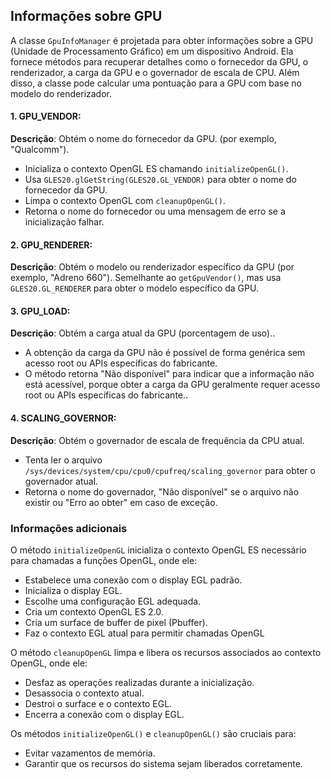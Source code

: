 
## Informações sobre GPU

A classe `GpuInfoManager` é projetada para obter informações sobre a GPU (Unidade de Processamento Gráfico) em um dispositivo Android. Ela fornece métodos para recuperar detalhes como o fornecedor da GPU, o renderizador, a carga da GPU e o governador de escala de CPU. Além disso, a classe pode calcular uma pontuação para a GPU com base no modelo do renderizador.

#### 1. GPU_VENDOR:
**Descrição**: Obtém o nome do fornecedor da GPU. (por exemplo, "Qualcomm").
-   Inicializa o contexto OpenGL ES chamando `initializeOpenGL()`.
-   Usa `GLES20.glGetString(GLES20.GL_VENDOR)` para obter o nome do fornecedor da GPU.
-   Limpa o contexto OpenGL com `cleanupOpenGL()`.
-   Retorna o nome do fornecedor ou uma mensagem de erro se a inicialização falhar.

#### 2. GPU_RENDERER:
**Descrição**: Obtém o modelo ou renderizador específico da GPU (por exemplo, "Adreno 660"). Semelhante ao `getGpuVendor()`, mas usa `GLES20.GL_RENDERER` para obter o modelo específico da GPU.

#### 3. GPU_LOAD:
**Descrição**: Obtém a carga atual da GPU (porcentagem de uso)..
-   A obtenção da carga da GPU não é possível de forma genérica sem acesso root ou APIs específicas do fabricante.
-   O método retorna "Não disponível" para indicar que a informação não está acessível, porque obter a carga da GPU geralmente requer acesso root ou APIs específicas do fabricante..

#### 4. SCALING_GOVERNOR:
**Descrição**: Obtém o governador de escala de frequência da CPU atual.
-   Tenta ler o arquivo `/sys/devices/system/cpu/cpu0/cpufreq/scaling_governor` para obter o governador atual.
-   Retorna o nome do governador, "Não disponível" se o arquivo não existir ou "Erro ao obter" em caso de exceção.

### Informações adicionais
O método `initializeOpenGL` inicializa o contexto OpenGL ES necessário para chamadas a funções OpenGL, onde ele:
-   Estabelece uma conexão com o display EGL padrão.
-   Inicializa o display EGL.
-   Escolhe uma configuração EGL adequada.
-   Cria um contexto OpenGL ES 2.0.
-   Cria um surface de buffer de pixel (Pbuffer).
-   Faz o contexto EGL atual para permitir chamadas OpenGL

O método `cleanupOpenGL` limpa e libera os recursos associados ao contexto OpenGL, onde ele:
-   Desfaz as operações realizadas durante a inicialização.
-   Desassocia o contexto atual.
-   Destroi o surface e o contexto EGL.
-   Encerra a conexão com o display EGL.

Os métodos `initializeOpenGL()` e `cleanupOpenGL()` são cruciais para:
-   Evitar vazamentos de memória.
-   Garantir que os recursos do sistema sejam liberados corretamente.
